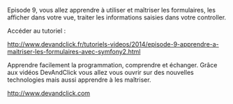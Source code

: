 Episode 9, vous allez apprendre à utiliser et maîtriser les formulaires, les afficher dans votre vue, traiter les informations saisies dans votre controller.

Accéder au tutoriel :

http://www.devandclick.fr/tutoriels-videos/2014/episode-9-apprendre-a-maitriser-les-formulaires-avec-symfony2.html



Apprendre facilement la programmation, comprendre et échanger.
Grâce aux vidéos DevAndClick vous allez vous ouvrir sur des nouvelles technologies mais aussi apprendre à les maîtriser.

http://www.devandclick.com